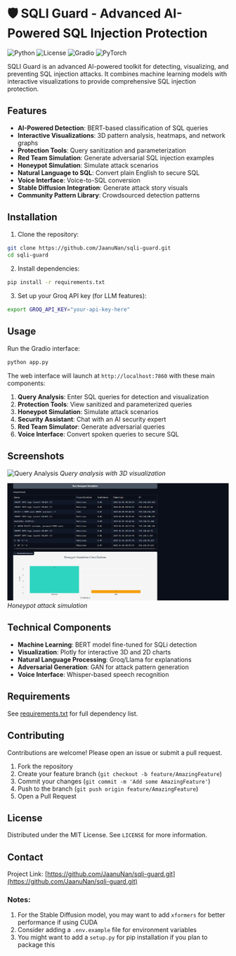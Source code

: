 
# 🛡️ SQLI Guard - Advanced AI-Powered SQL Injection Protection

![Python](https://img.shields.io/badge/python-3.9+-blue.svg)
![License](https://img.shields.io/badge/license-MIT-green.svg)
![Gradio](https://img.shields.io/badge/interface-Gradio-FF4B4B.svg)
![PyTorch](https://img.shields.io/badge/PyTorch-%23EE4C2C.svg)

SQLI Guard is an advanced AI-powered toolkit for detecting, visualizing, and preventing SQL injection attacks. It combines machine learning models with interactive visualizations to provide comprehensive SQL injection protection.

## Features

- **AI-Powered Detection**: BERT-based classification of SQL queries
- **Interactive Visualizations**: 3D pattern analysis, heatmaps, and network graphs
- **Protection Tools**: Query sanitization and parameterization
- **Red Team Simulation**: Generate adversarial SQL injection examples
- **Honeypot Simulation**: Simulate attack scenarios
- **Natural Language to SQL**: Convert plain English to secure SQL
- **Voice Interface**: Voice-to-SQL conversion
- **Stable Diffusion Integration**: Generate attack story visuals
- **Community Pattern Library**: Crowdsourced detection patterns

## Installation

1. Clone the repository:
```bash
git clone https://github.com/JaanuNan/sqli-guard.git
cd sqli-guard
```

2. Install dependencies:
```bash
pip install -r requirements.txt
```

3. Set up your Groq API key (for LLM features):
```bash
export GROQ_API_KEY="your-api-key-here"
```

## Usage

Run the Gradio interface:
```bash
python app.py
```

The web interface will launch at `http://localhost:7860` with these main components:

1. **Query Analysis**: Enter SQL queries for detection and visualization
2. **Protection Tools**: View sanitized and parameterized queries
3. **Honeypot Simulation**: Simulate attack scenarios
4. **Security Assistant**: Chat with an AI security expert
5. **Red Team Simulator**: Generate adversarial queries
6. **Voice Interface**: Convert spoken queries to secure SQL

## Screenshots

![Query Analysis](screenshots/analysis.png)
*Query analysis with 3D visualization*

![Honeypot Simulation](screenshots/honeypot.png)
*Honeypot attack simulation*

## Technical Components

- **Machine Learning**: BERT model fine-tuned for SQLi detection
- **Visualization**: Plotly for interactive 3D and 2D charts
- **Natural Language Processing**: Groq/Llama for explanations
- **Adversarial Generation**: GAN for attack pattern generation
- **Voice Interface**: Whisper-based speech recognition

## Requirements

See [requirements.txt](requirements.txt) for full dependency list.

## Contributing

Contributions are welcome! Please open an issue or submit a pull request.

1. Fork the repository
2. Create your feature branch (`git checkout -b feature/AmazingFeature`)
3. Commit your changes (`git commit -m 'Add some AmazingFeature'`)
4. Push to the branch (`git push origin feature/AmazingFeature`)
5. Open a Pull Request

## License

Distributed under the MIT License. See `LICENSE` for more information.

## Contact
Project Link: [https://github.com/JaanuNan/sqli-guard.git](https://github.com/JaanuNan/sqli-guard.git)
### Notes:


1. For the Stable Diffusion model, you may want to add `xformers` for better performance if using CUDA
2. Consider adding a `.env.example` file for environment variables
3. You might want to add a `setup.py` for pip installation if you plan to package this

